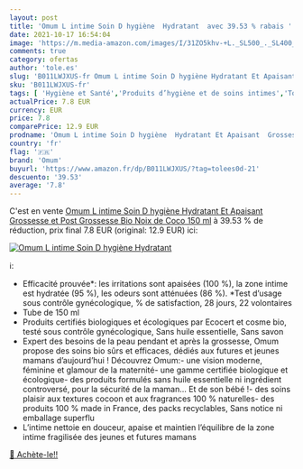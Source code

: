 ```yaml
---
layout: post
title: 'Omum L intime Soin D hygiène  Hydratant  avec 39.53 % rabais '
date: 2021-10-17 16:54:04
image: 'https://m.media-amazon.com/images/I/31ZO5khv-+L._SL500_._SL400_.jpg'
comments: true
category: ofertas
author: 'tole.es'
slug: 'B011LWJXUS-fr Omum L intime Soin D hygiène Hydratant Et Apaisant...'
sku: 'B011LWJXUS-fr'
tags: [ 'Hygiène et Santé','Produits d’hygiène et de soins intimes','Toilette intime','omum', ]
actualPrice: 7.8 EUR
currency: EUR
price: 7.8
comparePrice: 12.9 EUR
prodname: 'Omum L intime Soin D hygiène  Hydratant Et Apaisant  Grossesse et Post Grossesse  Bio  Noix de Coco  150 ml'
country: 'fr'
flag: '🇫🇷'
brand: 'Omum'
buyurl: 'https://www.amazon.fr/dp/B011LWJXUS/?tag=tolees0d-21'
descuento: '39.53'
average: '7.8'
---
```


C'est en vente [Omum L intime Soin D hygiène  Hydratant Et Apaisant  Grossesse et Post Grossesse  Bio  Noix de Coco  150 ml](https://www.amazon.fr/dp/B011LWJXUS/?tag=tolees0d-21)  à  39.53 % de réduction, prix final  7.8 EUR (original: 12.9 EUR) ici:

[![Omum L intime Soin D hygiène  Hydratant ](https://m.media-amazon.com/images/I/31ZO5khv-+L._SL500_._SL400_.jpg)](https://www.amazon.fr/dp/B011LWJXUS/?tag=tolees0d-21)

ℹ️:

- Efficacité prouvée*: les irritations sont apaisées (100 %), la zone intime est hydratée (95 %), les odeurs sont atténuées (86 %). *Test d’usage sous contrôle gynécologique, % de satisfaction, 28 jours, 22 volontaires
- Tube de 150 ml
- Produits certifiés biologiques et écologiques par Ecocert et cosme bio, testé sous contrôle gynécologique, Sans huile essentielle, Sans savon
- Expert des besoins de la peau pendant et après la grossesse, Omum propose des soins bio sûrs et efficaces, dédiés aux futures et jeunes mamans d’aujourd’hui ! Découvrez Omum:- une vision moderne, féminine et glamour de la maternité- une gamme certifiée biologique et écologique- des produits formulés sans huile essentielle ni ingrédient controversé, pour la sécurité de la maman... Et de son bébé !- des soins plaisir aux textures cocoon et aux fragrances 100 % naturelles- des produits 100 % made in France, des packs recyclables, Sans notice ni emballage superflu
- L’intime nettoie en douceur, apaise et maintien l’équilibre de la zone intime fragilisée des jeunes et futures mamans

[🛒 Achète-le!!](https://www.amazon.fr/dp/B011LWJXUS/?tag=tolees0d-21)
